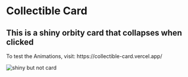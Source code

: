 <h1> Collectible Card </h1>
<h2> This is a shiny orbity card that collapses when clicked </h2>
To test the Animations, visit: https://collectible-card.vercel.app/

![shiny but not card](https://user-images.githubusercontent.com/68161803/165332478-ab32918a-fc92-4f4b-ace0-bcecd191ae75.png)

